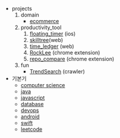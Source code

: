 <!-- ![](./periodic_table.png) -->

<!-- ![](https://leetcard.jacoblin.cool/doohwancho?theme=light&font=Allerta%20Stencil) -->


<!-- <img alight="left" src ="https://github-readme-streak-stats.herokuapp.com?user=doohwancho&theme=darcula&hide_border=true&background=FFFFFF00"> -->


- projects
    1. domain
        - [ecommerce](https://github.com/Doohwancho/ecommerce)
    2. productivity_tool
        1. [floating_timer](https://github.com/Doohwancho/floating_timer/) (ios)
        2. [skilltree](https://github.com/doohwancho/skilltree)(web)
        3. [time_ledger](https://github.com/doohwancho/time_ledger) (web)
        4. [RockLee](https://github.com/doohwancho/rocklee) (chrome extension)
        5. [repo_compare](https://github.com/doohwancho/repo_compare) (chrome extension)
    3. fun
        - [TrendSearch](https://github.com/doohwancho/trendsearch) (crawler)
    <!-- 4. from scratch -->
    <!--     - [stl from scratch.c](https://github.com/Doohwancho/computer-science/tree/main/01.c/04.stl) -->
    <!--     - [text editor from scratch.c](https://github.com/Doohwancho/computer-science/tree/main/01.c/05.project/04.text-editor) -->
    <!--     - math lib from scratch -->
    <!-- 4. personalization -->
    <!--     - ai -->
    <!--         - mbti + big5 + enneagram + ads -->
    <!--     - webgpu -->
    <!--         - virtual premium personal home page -->
    <!--         - virtual 3d rendering on web -->
    <!--     - FE -->
    <!--         - songforyou -->
    <!-- 5. tagging -->
    <!--     - webtoon -> 더 자세한 태그 구분 -->
    <!--     - problem solving competition platform -->
- 기본기
    - [computer science](https://github.com/Doohwancho/computer-science)
    - [java](https://github.com/Doohwancho/spring)
    - [javascript](https://github.com/Doohwancho/javascript)
    - [database](https://github.com/Doohwancho/database)
    - [devops](https://github.com/Doohwancho/devops)
    - [android](https://github.com/Doohwancho/android)
    - [swift](https://github.com/Doohwancho/swift)
    <!-- - [python](https://github.com/Doohwancho/python) -->
    - [leetcode](https://github.com/Doohwancho/leetcode)
